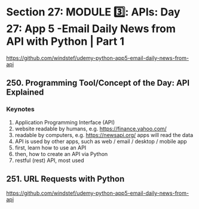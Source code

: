 # Section 27: MODULE 3️⃣: APIs: Day 27: App 5 -Email Daily News from API with Python | Part 1
https://github.com/windstef/udemy-python-app5-email-daily-news-from-api

## 250. Programming Tool/Concept of the Day: API Explained

### Keynotes

1. Application Programming Interface (API)
2. website readable by humans, e.g. https://finance.yahoo.com/
3. readable by computers, e.g. https://newsapi.org/
apps will read the data
4. API is used by other apps, such as web / email / desktop / mobile app
5. first, learn how to use an API
6. then, how to create an API via Python
7. restful (rest) API, most used


## 251. URL Requests with Python
https://github.com/windstef/udemy-python-app5-email-daily-news-from-api